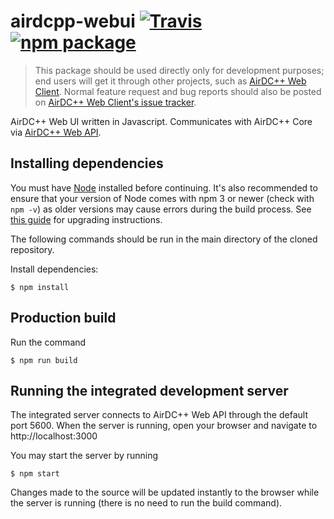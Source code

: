 # airdcpp-webui [![Travis][build-badge]][build] [![npm package][npm-badge]][npm]

>This package should be used directly only for development purposes; end users will get it through other projects, such as [AirDC++ Web Client](https://airdcpp-web.github.io). Normal feature request and bug reports should also be posted on [AirDC++ Web Client's issue tracker](https://github.com/airdcpp-web/airdcpp-webclient).

AirDC++ Web UI written in Javascript. Communicates with AirDC++ Core via [AirDC++ Web API](https://github.com/airdcpp/airdcpp-webapi).

## Installing dependencies

You must have [Node](https://nodejs.org/en/) installed before continuing. It's also recommended to ensure that your version of Node comes with npm 3 or newer (check with `npm -v`) as older versions may cause errors during the build process. See [this guide](https://docs.npmjs.com/getting-started/installing-node) for upgrading instructions.

The following commands should be run in the main directory of the cloned repository.

Install dependencies:

    $ npm install

## Production build

Run the command

    $ npm run build
    

## Running the integrated development server

The integrated server connects to AirDC++ Web API through the default port 5600. When the server is running, open your browser and navigate to http://localhost:3000

You may start the server by running

    $ npm start

Changes made to the source will be updated instantly to the browser while the server is running (there is no need to run the build command).

[build-badge]: https://img.shields.io/travis/airdcpp-web/airdcpp-webui/master.svg?style=flat-square
[build]: https://travis-ci.org/airdcpp-web/airdcpp-webui

[npm-badge]: https://img.shields.io/npm/v/airdcpp-webui.svg?style=flat-square
[npm]: https://www.npmjs.org/package/airdcpp-webui
